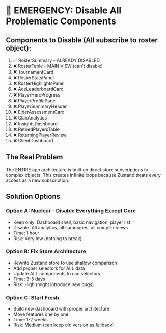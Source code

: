 # 🚨 EMERGENCY: Disable All Problematic Components

## Components to Disable (All subscribe to roster object):

1. ✅ RosterSummary - ALREADY DISABLED
2. ❌ RosterTable - MAIN VIEW (can't disable)
3. ❌ TournamentCard
4. ❌ RosterStatsPanel
5. ❌ RosterHighlightsPanel
6. ❌ AceLeaderboardCard
7. ❌ PlayerHeroProgress
8. ❌ PlayerProfilePage
9. ❌ PlayerSummaryHeader
10. ❌ ElderAssessmentCard
11. ❌ ClanAnalytics
12. ❌ InsightsDashboard
13. ❌ RetiredPlayersTable
14. ❌ ReturningPlayerReview
15. ❌ ClientDashboard

## The Real Problem

The ENTIRE app architecture is built on direct store subscriptions to complex objects.
This creates infinite loops because Zustand treats every access as a new subscription.

## Solution Options

### Option A: Nuclear - Disable Everything Except Core
- Keep only: Dashboard shell, basic navigation, player list
- Disable: All analytics, all summaries, all complex views
- Time: 1 hour
- Risk: Very low (nothing to break)

### Option B: Fix Store Architecture
- Rewrite Zustand store to use shallow comparison
- Add proper selectors for ALL data
- Update ALL components to use selectors
- Time: 3-5 days
- Risk: High (might introduce new bugs)

### Option C: Start Fresh
- Build new dashboard with proper architecture
- Move features one by one
- Time: 1-2 weeks
- Risk: Medium (can keep old version as fallback)
